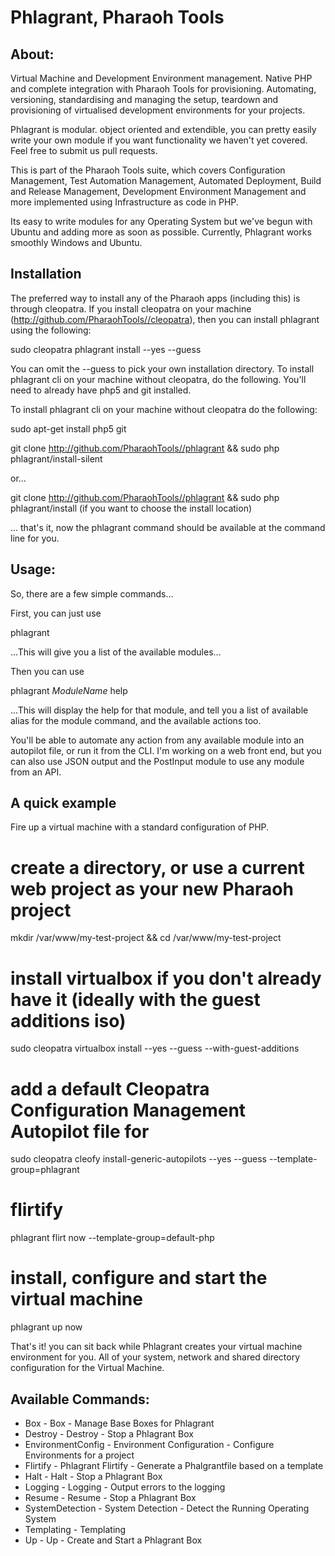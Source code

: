 # Phlagrant, Pharaoh Tools

## About:

Virtual Machine and Development Environment management. Native PHP and complete integration with Pharaoh Tools for
provisioning. Automating, versioning, standardising and managing the setup, teardown and provisioning of virtualised
development environments for your projects.

Phlagrant is modular. object oriented and extendible, you can pretty easily write your own module if you want
functionality we haven't yet covered. Feel free to submit us pull requests.

This is part of the Pharaoh Tools suite, which covers Configuration Management, Test Automation Management, Automated
Deployment, Build and Release Management, Development Environment Management and more implemented using Infrastructure
as code in PHP.

Its easy to write modules for any Operating System but we've begun with Ubuntu and adding more as soon as possible.
Currently, Phlagrant works smoothly Windows and Ubuntu.

    
## Installation

The preferred way to install any of the Pharaoh apps (including this) is through cleopatra. If you install cleopatra
on your machine (http://github.com/PharaohTools//cleopatra), then you can install phlagrant using the following:

sudo cleopatra phlagrant install --yes --guess

You can omit the --guess to pick your own installation directory. To install phlagrant cli on your machine
without cleopatra, do the following. You'll need to already have php5 and git installed.

To install phlagrant cli on your machine without cleopatra do the following:

sudo apt-get install php5 git

git clone http://github.com/PharaohTools//phlagrant && sudo php phlagrant/install-silent

or...

git clone http://github.com/PharaohTools//phlagrant && sudo php phlagrant/install
(if you want to choose the install location)

... that's it, now the phlagrant command should be available at the command line for you.


## Usage:

So, there are a few simple commands...

First, you can just use

phlagrant

...This will give you a list of the available modules...


Then you can use

phlagrant *ModuleName* help

...This will display the help for that module, and tell you a list of available alias for the module command, and the
available actions too.

You'll be able to automate any action from any available module into an autopilot file, or run it from the CLI. I'm
working on a web front end, but you can also use JSON output and the PostInput module to use any module from an API.


## A quick example

Fire up a virtual machine with a standard configuration of PHP.

 # create a directory, or use a current web project as your new Pharaoh project
 mkdir /var/www/my-test-project && cd /var/www/my-test-project

 # install virtualbox if you don't already have it (ideally with the guest additions iso)
 sudo cleopatra virtualbox install --yes --guess --with-guest-additions

 # add a default Cleopatra Configuration Management Autopilot file for
 sudo cleopatra cleofy install-generic-autopilots --yes --guess --template-group=phlagrant

 # flirtify
 phlagrant flirt now --template-group=default-php

 # install, configure and start the virtual machine
 phlagrant up now

That's it! you can sit back while Phlagrant creates your virtual machine environment for you. All of your system,
network and shared directory configuration for the Virtual Machine.


## Available Commands:

- Box - Box - Manage Base Boxes for Phlagrant
- Destroy - Destroy - Stop a Phlagrant Box
- EnvironmentConfig - Environment Configuration - Configure Environments for a project
- Flirtify - Phlagrant Flirtify - Generate a Phalgrantfile based on a template
- Halt - Halt - Stop a Phlagrant Box
- Logging - Logging - Output errors to the logging
- Resume - Resume - Stop a Phlagrant Box
- SystemDetection - System Detection - Detect the Running Operating System
- Templating - Templating
- Up - Up - Create and Start a Phlagrant Box